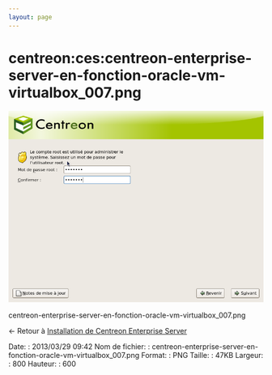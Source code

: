 ```yaml
---
layout: page
---
```


centreon:ces:centreon-enterprise-server-en-fonction-oracle-vm-virtualbox\_007.png
=================================================================================

[![centreon-enterprise-server-en-fonction-oracle-vm-virtualbox\_007.png](../../../assets/media/centreon/ces/centreon-enterprise-server-en-fonction-oracle-vm-virtualbox_007.png@cache=&w=800&h=600 "centreon-enterprise-server-en-fonction-oracle-vm-virtualbox_007.png")](../../../assets/media/centreon/ces/centreon-enterprise-server-en-fonction-oracle-vm-virtualbox_007.png@cache= "Afficher le fichier original")

centreon-enterprise-server-en-fonction-oracle-vm-virtualbox\_007.png

← Retour à [Installation de Centreon Enterprise
Server](../../../centreon/centreon-enterprise-server.html "centreon:centreon-enterprise-server")

Date:
:   2013/03/29 09:42
Nom de fichier:
:   centreon-enterprise-server-en-fonction-oracle-vm-virtualbox\_007.png
Format:
:   PNG
Taille:
:   47KB
Largeur:
:   800
Hauteur:
:   600

